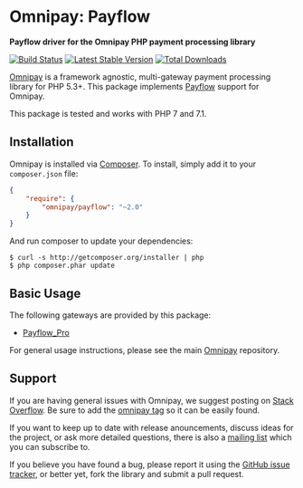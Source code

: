 # Omnipay: Payflow

**Payflow driver for the Omnipay PHP payment processing library**

[![Build Status](https://travis-ci.org/thephpleague/omnipay-payflow.png?branch=master)](https://travis-ci.org/thephpleague/omnipay-payflow)
[![Latest Stable Version](https://poser.pugx.org/omnipay/payflow/version.png)](https://packagist.org/packages/omnipay/payflow)
[![Total Downloads](https://poser.pugx.org/omnipay/payflow/d/total.png)](https://packagist.org/packages/omnipay/payflow)

[Omnipay](https://github.com/thephpleague/omnipay) is a framework agnostic, multi-gateway payment
processing library for PHP 5.3+. This package implements [Payflow](https://developer.paypal.com/docs/classic/products/payflow-gateway/) support for Omnipay.

This package is tested and works with PHP 7 and 7.1.

## Installation

Omnipay is installed via [Composer](http://getcomposer.org/). To install, simply add it
to your `composer.json` file:

```json
{
    "require": {
        "omnipay/payflow": "~2.0"
    }
}
```

And run composer to update your dependencies:

    $ curl -s http://getcomposer.org/installer | php
    $ php composer.phar update

## Basic Usage

The following gateways are provided by this package:

* [Payflow_Pro](https://developer.paypal.com/docs/classic/products/payflow-gateway/)

For general usage instructions, please see the main [Omnipay](https://github.com/thephpleague/omnipay)
repository.

## Support

If you are having general issues with Omnipay, we suggest posting on
[Stack Overflow](http://stackoverflow.com/). Be sure to add the
[omnipay tag](http://stackoverflow.com/questions/tagged/omnipay) so it can be easily found.

If you want to keep up to date with release anouncements, discuss ideas for the project,
or ask more detailed questions, there is also a [mailing list](https://groups.google.com/forum/#!forum/omnipay) which
you can subscribe to.

If you believe you have found a bug, please report it using the [GitHub issue tracker](https://github.com/thephpleague/omnipay-payflow/issues),
or better yet, fork the library and submit a pull request.
